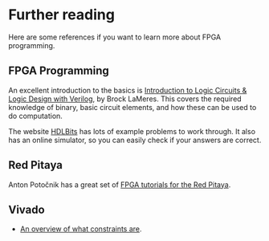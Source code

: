 # Further reading

Here are some references if you want to learn more about FPGA programming.

## FPGA Programming

An excellent introduction to the basics is [Introduction to Logic Circuits & Logic Design with Verilog](https://www.amazon.com/Introduction-Logic-Circuits-Design-Verilog-dp-3030136043/dp/3030136043/ref=dp_ob_title_bk), by Brock LaMeres. This covers the required knowledge of binary, basic circuit elements, and how these can be used to do computation.

The website [HDLBits](https://hdlbits.01xz.net/wiki/Main_Page) has lots of example problems to work through. It also has an online simulator, so you can easily check if your answers are correct.

## Red Pitaya

Anton Potočnik has a great set of [FPGA tutorials for the Red Pitaya](http://antonpotocnik.com/?cat=29).

## Vivado

* [An overview of what constraints are](https://support.xilinx.com/s/article/564948?language=en_US).
